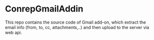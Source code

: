 # ConrepGmailAddin

This repo contains the source code of Gmail add-on, which extract the email info (from, to, cc, attachments,..) and then upload to the server via web api.
